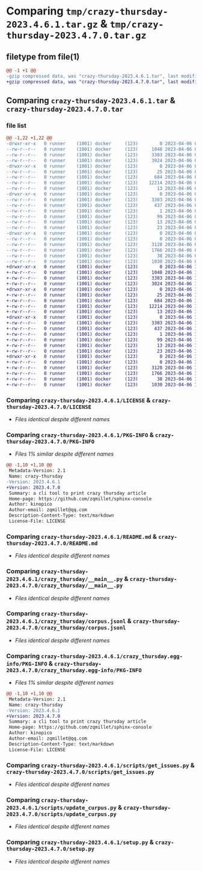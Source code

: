 # Comparing `tmp/crazy-thursday-2023.4.6.1.tar.gz` & `tmp/crazy-thursday-2023.4.7.0.tar.gz`

## filetype from file(1)

```diff
@@ -1 +1 @@
-gzip compressed data, was "crazy-thursday-2023.4.6.1.tar", last modified: Thu Apr  6 05:27:26 2023, max compression
+gzip compressed data, was "crazy-thursday-2023.4.7.0.tar", last modified: Thu Apr  6 17:26:59 2023, max compression
```

## Comparing `crazy-thursday-2023.4.6.1.tar` & `crazy-thursday-2023.4.7.0.tar`

### file list

```diff
@@ -1,22 +1,22 @@
-drwxr-xr-x   0 runner    (1001) docker     (123)        0 2023-04-06 05:27:26.007872 crazy-thursday-2023.4.6.1/
--rw-r--r--   0 runner    (1001) docker     (123)     1048 2023-04-06 05:27:09.000000 crazy-thursday-2023.4.6.1/LICENSE
--rw-r--r--   0 runner    (1001) docker     (123)     3303 2023-04-06 05:27:26.007872 crazy-thursday-2023.4.6.1/PKG-INFO
--rw-r--r--   0 runner    (1001) docker     (123)     3024 2023-04-06 05:27:09.000000 crazy-thursday-2023.4.6.1/README.md
-drwxr-xr-x   0 runner    (1001) docker     (123)        0 2023-04-06 05:27:26.007872 crazy-thursday-2023.4.6.1/crazy_thursday/
--rw-r--r--   0 runner    (1001) docker     (123)       25 2023-04-06 05:27:14.000000 crazy-thursday-2023.4.6.1/crazy_thursday/__init__.py
--rw-r--r--   0 runner    (1001) docker     (123)      684 2023-04-06 05:27:09.000000 crazy-thursday-2023.4.6.1/crazy_thursday/__main__.py
--rw-r--r--   0 runner    (1001) docker     (123)    12214 2023-04-06 05:27:14.000000 crazy-thursday-2023.4.6.1/crazy_thursday/corpus.jsonl
--rw-r--r--   0 runner    (1001) docker     (123)       13 2023-04-06 05:27:09.000000 crazy-thursday-2023.4.6.1/crazy_thursday/requirements.txt
-drwxr-xr-x   0 runner    (1001) docker     (123)        0 2023-04-06 05:27:26.007872 crazy-thursday-2023.4.6.1/crazy_thursday.egg-info/
--rw-r--r--   0 runner    (1001) docker     (123)     3303 2023-04-06 05:27:25.000000 crazy-thursday-2023.4.6.1/crazy_thursday.egg-info/PKG-INFO
--rw-r--r--   0 runner    (1001) docker     (123)      437 2023-04-06 05:27:26.000000 crazy-thursday-2023.4.6.1/crazy_thursday.egg-info/SOURCES.txt
--rw-r--r--   0 runner    (1001) docker     (123)        1 2023-04-06 05:27:25.000000 crazy-thursday-2023.4.6.1/crazy_thursday.egg-info/dependency_links.txt
--rw-r--r--   0 runner    (1001) docker     (123)       99 2023-04-06 05:27:25.000000 crazy-thursday-2023.4.6.1/crazy_thursday.egg-info/entry_points.txt
--rw-r--r--   0 runner    (1001) docker     (123)       13 2023-04-06 05:27:25.000000 crazy-thursday-2023.4.6.1/crazy_thursday.egg-info/requires.txt
--rw-r--r--   0 runner    (1001) docker     (123)       23 2023-04-06 05:27:25.000000 crazy-thursday-2023.4.6.1/crazy_thursday.egg-info/top_level.txt
-drwxr-xr-x   0 runner    (1001) docker     (123)        0 2023-04-06 05:27:26.007872 crazy-thursday-2023.4.6.1/scripts/
--rw-r--r--   0 runner    (1001) docker     (123)        0 2023-04-06 05:27:09.000000 crazy-thursday-2023.4.6.1/scripts/__init__.py
--rw-r--r--   0 runner    (1001) docker     (123)     3128 2023-04-06 05:27:09.000000 crazy-thursday-2023.4.6.1/scripts/get_issues.py
--rw-r--r--   0 runner    (1001) docker     (123)     1766 2023-04-06 05:27:09.000000 crazy-thursday-2023.4.6.1/scripts/update_curpus.py
--rw-r--r--   0 runner    (1001) docker     (123)       38 2023-04-06 05:27:26.007872 crazy-thursday-2023.4.6.1/setup.cfg
--rw-r--r--   0 runner    (1001) docker     (123)     1030 2023-04-06 05:27:09.000000 crazy-thursday-2023.4.6.1/setup.py
+drwxr-xr-x   0 runner    (1001) docker     (123)        0 2023-04-06 17:26:59.956550 crazy-thursday-2023.4.7.0/
+-rw-r--r--   0 runner    (1001) docker     (123)     1048 2023-04-06 17:26:45.000000 crazy-thursday-2023.4.7.0/LICENSE
+-rw-r--r--   0 runner    (1001) docker     (123)     3303 2023-04-06 17:26:59.956550 crazy-thursday-2023.4.7.0/PKG-INFO
+-rw-r--r--   0 runner    (1001) docker     (123)     3024 2023-04-06 17:26:45.000000 crazy-thursday-2023.4.7.0/README.md
+drwxr-xr-x   0 runner    (1001) docker     (123)        0 2023-04-06 17:26:59.956550 crazy-thursday-2023.4.7.0/crazy_thursday/
+-rw-r--r--   0 runner    (1001) docker     (123)       25 2023-04-06 17:26:51.000000 crazy-thursday-2023.4.7.0/crazy_thursday/__init__.py
+-rw-r--r--   0 runner    (1001) docker     (123)      684 2023-04-06 17:26:45.000000 crazy-thursday-2023.4.7.0/crazy_thursday/__main__.py
+-rw-r--r--   0 runner    (1001) docker     (123)    12214 2023-04-06 17:26:51.000000 crazy-thursday-2023.4.7.0/crazy_thursday/corpus.jsonl
+-rw-r--r--   0 runner    (1001) docker     (123)       13 2023-04-06 17:26:45.000000 crazy-thursday-2023.4.7.0/crazy_thursday/requirements.txt
+drwxr-xr-x   0 runner    (1001) docker     (123)        0 2023-04-06 17:26:59.956550 crazy-thursday-2023.4.7.0/crazy_thursday.egg-info/
+-rw-r--r--   0 runner    (1001) docker     (123)     3303 2023-04-06 17:26:59.000000 crazy-thursday-2023.4.7.0/crazy_thursday.egg-info/PKG-INFO
+-rw-r--r--   0 runner    (1001) docker     (123)      437 2023-04-06 17:26:59.000000 crazy-thursday-2023.4.7.0/crazy_thursday.egg-info/SOURCES.txt
+-rw-r--r--   0 runner    (1001) docker     (123)        1 2023-04-06 17:26:59.000000 crazy-thursday-2023.4.7.0/crazy_thursday.egg-info/dependency_links.txt
+-rw-r--r--   0 runner    (1001) docker     (123)       99 2023-04-06 17:26:59.000000 crazy-thursday-2023.4.7.0/crazy_thursday.egg-info/entry_points.txt
+-rw-r--r--   0 runner    (1001) docker     (123)       13 2023-04-06 17:26:59.000000 crazy-thursday-2023.4.7.0/crazy_thursday.egg-info/requires.txt
+-rw-r--r--   0 runner    (1001) docker     (123)       23 2023-04-06 17:26:59.000000 crazy-thursday-2023.4.7.0/crazy_thursday.egg-info/top_level.txt
+drwxr-xr-x   0 runner    (1001) docker     (123)        0 2023-04-06 17:26:59.956550 crazy-thursday-2023.4.7.0/scripts/
+-rw-r--r--   0 runner    (1001) docker     (123)        0 2023-04-06 17:26:45.000000 crazy-thursday-2023.4.7.0/scripts/__init__.py
+-rw-r--r--   0 runner    (1001) docker     (123)     3128 2023-04-06 17:26:45.000000 crazy-thursday-2023.4.7.0/scripts/get_issues.py
+-rw-r--r--   0 runner    (1001) docker     (123)     1766 2023-04-06 17:26:45.000000 crazy-thursday-2023.4.7.0/scripts/update_curpus.py
+-rw-r--r--   0 runner    (1001) docker     (123)       38 2023-04-06 17:26:59.956550 crazy-thursday-2023.4.7.0/setup.cfg
+-rw-r--r--   0 runner    (1001) docker     (123)     1030 2023-04-06 17:26:45.000000 crazy-thursday-2023.4.7.0/setup.py
```

### Comparing `crazy-thursday-2023.4.6.1/LICENSE` & `crazy-thursday-2023.4.7.0/LICENSE`

 * *Files identical despite different names*

### Comparing `crazy-thursday-2023.4.6.1/PKG-INFO` & `crazy-thursday-2023.4.7.0/PKG-INFO`

 * *Files 1% similar despite different names*

```diff
@@ -1,10 +1,10 @@
 Metadata-Version: 2.1
 Name: crazy-thursday
-Version: 2023.4.6.1
+Version: 2023.4.7.0
 Summary: a cli tool to print crazy thursday article
 Home-page: https://github.com/zqmillet/sphinx-console
 Author: kinopico
 Author-email: zqmillet@qq.com
 Description-Content-Type: text/markdown
 License-File: LICENSE
```

### Comparing `crazy-thursday-2023.4.6.1/README.md` & `crazy-thursday-2023.4.7.0/README.md`

 * *Files identical despite different names*

### Comparing `crazy-thursday-2023.4.6.1/crazy_thursday/__main__.py` & `crazy-thursday-2023.4.7.0/crazy_thursday/__main__.py`

 * *Files identical despite different names*

### Comparing `crazy-thursday-2023.4.6.1/crazy_thursday/corpus.jsonl` & `crazy-thursday-2023.4.7.0/crazy_thursday/corpus.jsonl`

 * *Files identical despite different names*

### Comparing `crazy-thursday-2023.4.6.1/crazy_thursday.egg-info/PKG-INFO` & `crazy-thursday-2023.4.7.0/crazy_thursday.egg-info/PKG-INFO`

 * *Files 1% similar despite different names*

```diff
@@ -1,10 +1,10 @@
 Metadata-Version: 2.1
 Name: crazy-thursday
-Version: 2023.4.6.1
+Version: 2023.4.7.0
 Summary: a cli tool to print crazy thursday article
 Home-page: https://github.com/zqmillet/sphinx-console
 Author: kinopico
 Author-email: zqmillet@qq.com
 Description-Content-Type: text/markdown
 License-File: LICENSE
```

### Comparing `crazy-thursday-2023.4.6.1/scripts/get_issues.py` & `crazy-thursday-2023.4.7.0/scripts/get_issues.py`

 * *Files identical despite different names*

### Comparing `crazy-thursday-2023.4.6.1/scripts/update_curpus.py` & `crazy-thursday-2023.4.7.0/scripts/update_curpus.py`

 * *Files identical despite different names*

### Comparing `crazy-thursday-2023.4.6.1/setup.py` & `crazy-thursday-2023.4.7.0/setup.py`

 * *Files identical despite different names*

